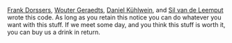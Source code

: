 [Frank Dorssers][1], [Wouter Geraedts][2], [Daniel Kühlwein][3], and [Sil van de Leemput][4]
wrote this code. As long as you retain this notice you
can do whatever you want with this stuff. If we meet some day, and you think 
this stuff is worth it, you can buy us a drink in return. 

  [1]: mailto:frank.dorssers@gmail.com
  [2]: http://woutergeraedts.nl/
  [3]: http://www.cs.ru.nl/~kuehlwein/
  [4]: mailto:sileemput@gmail.com
